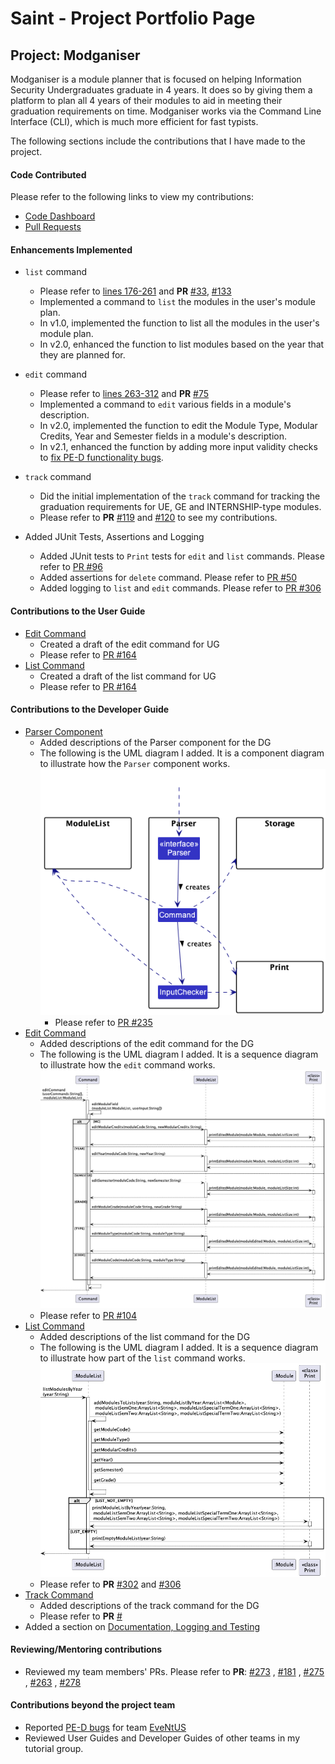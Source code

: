 # Saint - Project Portfolio Page

## Project: Modganiser

Modganiser is a module planner that is focused on helping Information Security Undergraduates graduate in 4 years. 
It does so by giving them a platform to plan all 4 years of their modules to aid in meeting their graduation 
requirements on time. Modganiser works via the Command Line Interface (CLI), which is much more efficient for fast 
typists.

The following sections include the contributions that I have made to the project.

#### Code Contributed
Please refer to the following links to view my contributions:
* [Code Dashboard](https://nus-cs2113-ay2223s2.github.io/tp-dashboard/?search=saintzaw&sort=groupTitle&sortWithin=title&timeframe=commit&mergegroup=&groupSelect=groupByRepos&breakdown=true&checkedFileTypes=docs~functional-code~test-code~other&since=2023-02-17)
* [Pull Requests](https://github.com/AY2223S2-CS2113T-T09-4/tp/pulls?q=is%3Apr+author%3Asaintzaw)

#### Enhancements Implemented
* `list` command 
    * Please refer to [lines 176-261](https://github.com/AY2223S2-CS2113T-T09-4/tp/blob/master/src/main/java/seedu/main/ModuleList.java) and **PR** [#33](https://github.com/AY2223S2-CS2113T-T09-4/tp/pull/33/commits), [#133](https://github.com/AY2223S2-CS2113T-T09-4/tp/pull/133)
    * Implemented a command to `list` the modules in the user's module plan.
    * In v1.0, implemented the function to list all the modules in the user's module plan.
    * In v2.0, enhanced the function to list modules based on the year that they are planned for.

* `edit` command 
    * Please refer to [lines 263-312](https://github.com/AY2223S2-CS2113T-T09-4/tp/blob/master/src/main/java/seedu/main/ModuleList.java) and **PR** [#75](https://github.com/AY2223S2-CS2113T-T09-4/tp/pull/75)
    * Implemented a command to `edit` various fields in a module's description.
    * In v2.0, implemented the function to edit the Module Type, Modular Credits, Year and Semester fields in a module's description.
    * In v2.1, enhanced the function by adding more input validity checks to [fix PE-D functionality bugs](https://github.com/AY2223S2-CS2113T-T09-4/tp/pull/238). 

* `track` command
    * Did the initial implementation of the `track` command for tracking the graduation requirements for UE, GE and INTERNSHIP-type modules. 
    * Please refer to **PR** [#119](https://github.com/AY2223S2-CS2113T-T09-4/tp/pull/119) and [#120](https://github.com/AY2223S2-CS2113T-T09-4/tp/pull/120) to see my contributions.
  
* Added JUnit Tests, Assertions and Logging
    * Added JUnit tests to `Print` tests for `edit` and `list` commands. Please refer to [PR #96](https://github.com/AY2223S2-CS2113T-T09-4/tp/pull/96)
    * Added assertions for `delete` command. Please refer to [PR #50](https://github.com/AY2223S2-CS2113T-T09-4/tp/pull/50)
    * Added logging to `list` and `edit` commands. Please refer to [PR #306](https://github.com/AY2223S2-CS2113T-T09-4/tp/pull/306)


<div style="page-break-after: always;"></div>

#### Contributions to the User Guide
* [Edit Command](https://github.com/AY2223S2-CS2113T-T09-4/tp/blob/master/docs/UserGuide.md#523-editing-module-details-edit)
    * Created a draft of the edit command for UG
    * Please refer to [PR #164](https://github.com/AY2223S2-CS2113T-T09-4/tp/pull/164)
* [List Command](https://github.com/AY2223S2-CS2113T-T09-4/tp/blob/master/docs/UserGuide.md#531-viewing-module-plan-list)
    * Created a draft of the list command for UG
    * Please refer to [PR #164](https://github.com/AY2223S2-CS2113T-T09-4/tp/pull/164)

#### Contributions to the Developer Guide
* [Parser Component](https://github.com/AY2223S2-CS2113T-T09-4/tp/blob/master/docs/DeveloperGuide.md#2-parser-component)
    * Added descriptions of the Parser component for the DG
    * The following is the UML diagram I added. It is a component diagram to illustrate how the `Parser` component works.
      ![Parser Diagram](ppp_diagrams/Parser.png)
      * Please refer to [PR #235](https://github.com/AY2223S2-CS2113T-T09-4/tp/pull/235)
* [Edit Command](https://github.com/AY2223S2-CS2113T-T09-4/tp/blob/master/docs/DeveloperGuide.md#edit-modules)
    * Added descriptions of the edit command for the DG
    * The following is the UML diagram I added. It is a sequence diagram to illustrate how the `edit` command works.
      ![EditCommand Diagram](ppp_diagrams/EditCommand.png)
    * Please refer to [PR #104](https://github.com/AY2223S2-CS2113T-T09-4/tp/pull/104)
* [List Command](https://ay2223s2-cs2113t-t09-4.github.io/tp/DeveloperGuide.html#list-modules)
  * Added descriptions of the list command for the DG
  * The following is the UML diagram I added. It is a sequence diagram to illustrate how part of the `list` command works.
    ![ListCommand Diagram](ppp_diagrams/ListCommand.png)
  * Please refer to **PR** [#302](https://github.com/AY2223S2-CS2113T-T09-4/tp/pull/302) and [#306](https://github.com/AY2223S2-CS2113T-T09-4/tp/pull/306)  
* [Track Command]()
  * Added descriptions of the track command for the DG
  * Please refer to **PR** [#]()
* Added a section on [Documentation, Logging and Testing](https://ay2223s2-cs2113t-t09-4.github.io/tp/DeveloperGuide.html#documentation-logging-and-testing)

#### Reviewing/Mentoring contributions
* Reviewed my team members' PRs. Please refer to **PR**: [#273](https://github.com/AY2223S2-CS2113T-T09-4/tp/pull/273) 
, [#181](https://github.com/AY2223S2-CS2113T-T09-4/tp/pull/181) , [#275](https://github.com/AY2223S2-CS2113T-T09-4/tp/pull/275)
, [#263](https://github.com/AY2223S2-CS2113T-T09-4/tp/pull/263) , [#278](https://github.com/AY2223S2-CS2113T-T09-4/tp/pull/278)

#### Contributions beyond the project team
* Reported [PE-D bugs](https://github.com/saintzaw/ped/issues) for team [EveNtUS](https://github.com/AY2223S2-CS2113-W12-2/tp)
* Reviewed User Guides and Developer Guides of other teams in my tutorial group.
